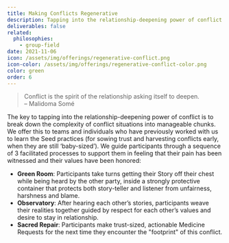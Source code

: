 ```yaml
---
title: Making Conflicts Regenerative
description: Tapping into the relationship-deepening power of conflict.
deliverables: false
related:
  philosophies:
    - group-field
date: 2021-11-06
icon: /assets/img/offerings/regenerative-conflict.png
icon-color: /assets/img/offerings/regenerative-conflict-color.png
color: green
order: 6
---
```


> Conflict is the spirit of the relationship asking itself to deepen. <br>
> – Malidoma Somé

The key to tapping into the relationship-deepening power of conflict is to break down the complexity of conflict situations into manageable chunks. We offer this to teams and individuals who have previously worked with us to learn the Seed practices (for sowing trust and harvesting conflicts early, when they are still ‘baby-sized’). We guide participants through a sequence of 3 facilitated processes to support them in feeling that their pain has been witnessed and their values have been honored: 

- **Green Room**: Participants take turns getting their Story off their chest while being heard by the other party, inside a strongly protective container that protects both story-teller and listener from unfairness, harshness and blame. 
- **Observatory**: After hearing each other’s stories, participants weave their realities together guided by respect for each other’s values and desire to stay in relationship.
- **Sacred Repair**: Participants make trust-sized, actionable Medicine Requests for the next time they encounter the "footprint" of this conflict. 
